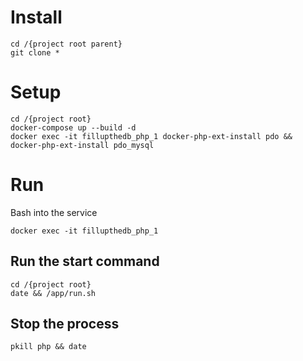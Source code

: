 # Install

    cd /{project root parent}
    git clone *

# Setup

    cd /{project root}
    docker-compose up --build -d
    docker exec -it fillupthedb_php_1 docker-php-ext-install pdo && docker-php-ext-install pdo_mysql

# Run

Bash into the service

    docker exec -it fillupthedb_php_1

## Run the start command

    cd /{project root}
    date && /app/run.sh

## Stop the process

    pkill php && date
